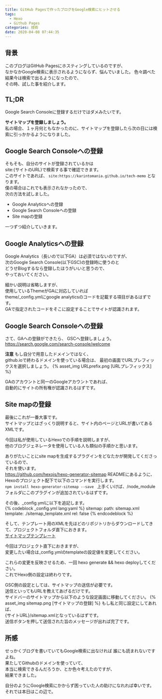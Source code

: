 ```yaml
---
title: GitHub Pagesで作ったブログをGoogle検索にヒットさせる
tags:
  - Hexo
  - Github Pages
categories: 技術
date: 2020-04-08 07:44:35
---
```



## 背景
このブログはGitHub Pagesにホスティングしているのですが、  
なかなかGoogle検索に表示されるようにならず、悩んでいました。
色々調べた結果今は検索で出るようになったので、  
その時、試した事を紹介します。  


## TL;DR
Google Search Consoleに登録するだけではダメみたいです。  
<!-- more -->
**サイトマップを登録しましょう。**  
私の場合、１ヶ月何ともなかったのに、サイトマップを登録したら次の日には検索に引っかかるようになりました。  

## Google Search Consoleへの登録
そもそも、自分のサイトが登録されているかは  
site:{サイトのURL}で検索する事で確認できます。  
このサイトであれば、
`site:https://karintomania.github.io/tech-memo`
となります。  
僕の場合はこれでも表示されなかったので、  
次の方法を試しました。  
- Google Analyticsへの登録
- Google Search Consoleへの登録
- Site mapの登録

一つずつ紹介していきます。  

## Google Analyticsへの登録
Google Analytics（長いので以下GA）は必須ではないのですが、  
次のGoogle Search Console(以下GSC)の登録時に使うのと  
どうせBlogするなら登録したほうがいいと思うので、  
やっておいてください。  

細かい説明は省略しますが、  
使用しているThemeがGAに対応していれば  
theme/_config.ymlにgoogle analyticsのコードを記載する項目があるはずです。  
GAで指定されたコードをそこに設定することでサイトが認識されます。  

## Google Search Consoleへの登録
さて、GAへの登録ができたら、
GSCへ登録しましょう。  
https://search.google.com/search-console/welcome

**注意**
もし自分で用意したドメインではなく、  
github.ioで終わるドメインを使っている場合は、
最初の画面でURLプレフィックスを選択しましょう。
{% asset_img URLprefix.png [URLプレフィックス] %}

GAのアカウントと同一のGoogleアカウントであれば、  
自動的にサイトの所有権が認識されるはずです。  

## Site mapの登録
最後にこれが一番大事です。  
サイトマップとはざっくり説明すると、サイト内のページとURLが書いてあるXMLです。  


今回は私が使用しているHexoでの手順を説明しますが、  
他のブログジェネレータを使用している人も類似の手順かと思います。  


ありがたいことにsite mapを生成するプラグインをどなたかが開発してくださっているので、  
それを使います。  
https://github.com/hexojs/hexo-generator-sitemap
READMEにあるように、Hexoのプロジェクト配下で以下のコマンドを実行します。  
```npm install hexo-generator-sitemap --save ```
上手くいけば、/node_moduleフォルダにこのプラグインが追加されているはずです。  

その後、_config.ymlに以下を追記します。  
 {% codeblock _config.yml lang:yaml %}
sitemap:
    path: sitemap.xml
    template: ./sitemap_template.xml
    rel: false
 {% endcodeblock %}

そして、テンプレート用のXMLを先ほどのリポジトリからダウンロードしてきて、プロジェクトフォルダ直下におきます。  
[サイトマップテンプレート](https://github.com/hexojs/hexo-generator-sitemap/blob/master/sitemap.xml )


今回はプロジェクト直下におきますが、  
変更したい場合は_config.ymlのtemplateの設定値を変更してください。  


これらの変更を反映させるため、一回 hexo generate && hexo deployしてください。  
これでHexo側の設定は終わりです。　


GSC側の設定としては、サイトマップの送信が必要です。  
送信といってもURLを教えてあげるだけです。  
サイドバーのサイトマップから以下のような設定画面に移動してください。
{% asset_img sitemap.png [サイトマップの登録] %}
もし私と同じ設定にしてあれば、  
{サイトURL}/sitemap.xmlとなっているはずです。  
送信ボタンを押して送信された旨のメッセージが出れば完了です。

## 所感
せっかくブログを書いていてもGoogle検索に出なければ
誰にも読まれないですよね。  
果たしてGithubのドメインを使っていて、  
本当に検索できるんだろうか、とか色々考えたのですが、  
結果できました。  

自分のようにGoogle検索にかからず困っていた人の助けになれれば幸いです。  
それでは本日はこの辺で。  